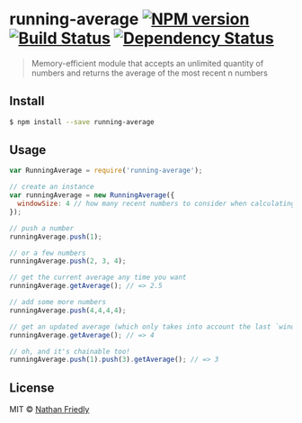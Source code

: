 # running-average [![NPM version][npm-image]][npm-url] [![Build Status][travis-image]][travis-url] [![Dependency Status][daviddm-image]][daviddm-url]
> Memory-efficient module that accepts an unlimited quantity of numbers and returns the average of the most recent n numbers


## Install

```sh
$ npm install --save running-average
```


## Usage

```js
var RunningAverage = require('running-average');

// create an instance
var runningAverage = new RunningAverage({
  windowSize: 4 // how many recent numbers to consider when calculating average (default is 100)
});

// push a number
runningAverage.push(1);

// or a few numbers
runningAverage.push(2, 3, 4);

// get the current average any time you want
runningAverage.getAverage(); // => 2.5

// add some more numbers
runningAverage.push(4,4,4,4);

// get an updated average (which only takes into account the last `windowSize` numbers)
runningAverage.getAverage(); // => 4

// oh, and it's chainable too!
runningAverage.push(1).push(3).getAverage(); // => 3
```

## License

MIT © [Nathan Friedly](http://nfriedly.com/)


[npm-image]: https://badge.fury.io/js/running-average.svg
[npm-url]: https://npmjs.org/package/running-average
[travis-image]: https://travis-ci.org/nfriedly/running-average.svg?branch=master
[travis-url]: https://travis-ci.org/nfriedly/running-average
[daviddm-image]: https://david-dm.org/nfriedly/running-average.svg?theme=shields.io
[daviddm-url]: https://david-dm.org/nfriedly/running-average
